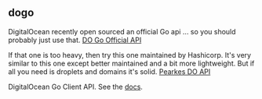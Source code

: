 dogo
----
DigitalOcean recently open sourced an official Go api ... so you should probably just use that.
[DO Go Official API](https://github.com/digitalocean/godo)

If that one is too heavy, then try this one maintained by Hashicorp. It's very similar to this
one except better maintained and a bit more lightweight. But if all you need is droplets and domains it's solid.
[Pearkes DO API](https://github.com/pearkes/digitalocean)


DigitalOcean Go Client API.
See the [docs](https://godoc.org/github.com/domluna/dogo).
